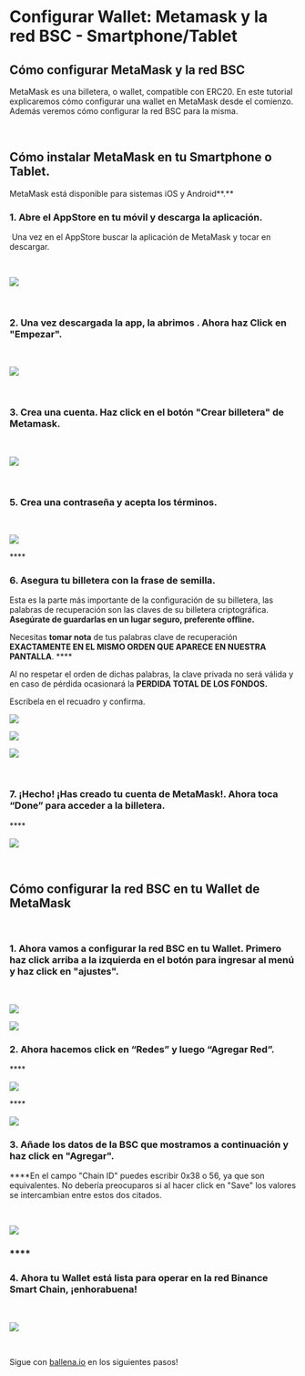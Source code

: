 # Configurar Wallet: Metamask y la red BSC - Smartphone/Tablet

## **Cómo configurar MetaMask y la red BSC**

MetaMask es una billetera, o wallet, compatible con ERC20. En este tutorial explicaremos cómo configurar una wallet en MetaMask desde el comienzo. Además veremos cómo configurar la red BSC para la misma.

**​**

## **Cómo instalar MetaMask en tu Smartphone o Tablet.**

MetaMask está disponible para sistemas iOS y Android**.**

### **1. Abre el AppStore en tu móvil y descarga la aplicación.** 

**​** Una vez en el AppStore buscar la aplicación de MetaMask y tocar en descargar.

**​**

![](../../../../.gitbook/assets/1%20%281%29.jpg)

**​**

### **2. Una vez descargada la app, la abrimos . Ahora haz Click en "Empezar".** 

**​**

![](../../../../.gitbook/assets/2.jpg)

**​**

### **3. Crea una cuenta. Haz click en el botón "Crear billetera" de Metamask.** 

**​ ​**

![](../../../../.gitbook/assets/3.jpg)

**​**

### **5. Crea una contraseña y acepta los términos.**

**​​**

![](../../../../.gitbook/assets/4%20%281%29%20%281%29.jpg)

\*\*\*\*

### **​6. Asegura tu billetera con la frase de semilla.** 

Esta es la parte más importante de la configuración de su billetera, las palabras de recuperación son las claves de su billetera criptográfica. **Asegúrate de guardarlas en un lugar seguro, preferente offline.**

Necesitas **tomar nota** de tus palabras clave de recuperación **EXACTAMENTE EN EL MISMO ORDEN QUE APARECE EN NUESTRA PANTALLA**.  ****

Al no respetar el orden de dichas palabras, la clave privada no será válida y en caso de pérdida ocasionará la **PERDIDA TOTAL DE LOS FONDOS.**

Escríbela en el recuadro y confirma.​



![](../../../../.gitbook/assets/5.jpg)



![](../../../../.gitbook/assets/6.jpg)



![](../../../../.gitbook/assets/7.jpg)

**​**

### **7. ¡Hecho! ¡Has creado tu cuenta de MetaMask!. Ahora toca “Done” para acceder a la billetera.**

\*\*\*\*

![](../../../../.gitbook/assets/8.jpg)

**​**

## **Cómo configurar la red BSC en tu Wallet de MetaMask**

**​**

### **1. Ahora vamos a configurar la red BSC en tu Wallet. Primero haz click arriba a la izquierda en el botón para ingresar al menú y haz click en "ajustes".**

**​​**

![](../../../../.gitbook/assets/9.jpg)



![](../../../../.gitbook/assets/10.jpg)



### **​2. Ahora hacemos click en “Redes” y luego “Agregar Red”.**

\*\*\*\*

![](../../../../.gitbook/assets/11.jpg)

\*\*\*\*

![](../../../../.gitbook/assets/12.jpg)



### **3. Añade los datos de la BSC que mostramos a continuación y haz click en "Agregar".**

**​​**En el campo "Chain ID" puedes escribir 0x38 o 56, ya que son equivalentes. No debería preocuparos si al hacer click en "Save" los valores se intercambian entre estos dos citados.

**​**

![](../../../../.gitbook/assets/13.jpg)

### \*\*\*\*

### **4. Ahora tu Wallet está lista para operar en la red Binance Smart Chain, ¡enhorabuena!**

**​**

![](../../../../.gitbook/assets/14.jpg)

**​**

Sigue con [ballena.io](https://ballena.io/) en los siguientes pasos!



  


